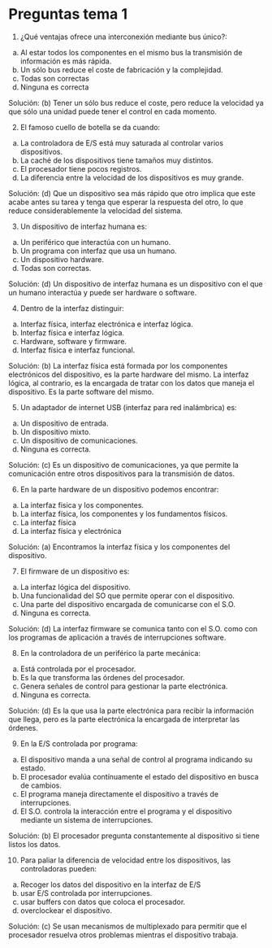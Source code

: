 # Preguntas tema 1

1. ¿Qué ventajas ofrece una interconexión mediante bus único?:
 <ol type="a">
   <li>Al estar todos los componentes en el mismo bus la transmisión de información es más rápida.</li>
   <li>Un sólo bus reduce el coste de fabricación y la complejidad.</li>
   <li>Todas son correctas</li>
   <li>Ninguna es correcta</li>
 </ol>

 Solución: (b) Tener un sólo bus reduce el coste, pero reduce la velocidad ya que sólo una unidad puede tener el control en cada momento.

2. El famoso cuello de botella se da cuando:

<ol type="a">
  <li>La controladora de E/S está muy saturada al controlar varios dispositivos.</li>
  <li>La caché de los dispositivos tiene tamaños muy distintos.</li>
  <li>El procesador tiene pocos registros.</li>
  <li>La diferencia entre la velocidad de los dispositivos es muy grande.</li>
</ol>

Solución: (d) Que un dispositivo sea más rápido que otro implica que este acabe antes su tarea y tenga que esperar la respuesta del otro, lo que reduce considerablemente la velocidad del sistema.


3. Un dispositivo de interfaz humana es:

<ol type="a">
  <li>Un periférico que interactúa con un humano.</li>
  <li>Un programa con interfaz que usa un humano.</li>
  <li>Un dispositivo hardware.</li>
  <li>Todas son correctas.</li>
</ol>

Solución: (d) Un dispositivo de interfaz humana es un dispositivo con el que un humano interactúa y puede ser hardware o software.

4. Dentro de la interfaz distinguir:

<ol type="a">
  <li>Interfaz física, interfaz electrónica e interfaz lógica.</li>
  <li>Interfaz física e interfaz lógica.</li>
  <li>Hardware, software y firmware.</li>
  <li>Interfaz física e interfaz funcional.</li>
</ol>

Solución: (b) La interfaz física está formada por los componentes electrónicos del dispositivo, es la parte hardware del mismo. La interfaz lógica, al contrario, es la encargada de tratar con los datos que maneja el dispositivo. Es la parte software del mismo.

5. Un adaptador de internet USB (interfaz para red inalámbrica) es:
<ol type="a">
  <li>Un dispositivo de entrada.</li>
  <li>Un dispositivo mixto.</li>
  <li>Un dispositivo de comunicaciones.</li>
  <li>Ninguna es correcta.</li>
</ol>

Solución: (c) Es un dispositivo de comunicaciones, ya que permite la comunicación entre otros dispositivos para la transmisión de datos.

6. En la parte hardware de un dispositivo podemos encontrar:
<ol type="a">
  <li>La interfaz fisica y los componentes.</li>
  <li>La interfaz física, los componentes y los fundamentos físicos.</li>
  <li>La interfaz física</li>
  <li>La interfaz física y electrónica</li>
</ol>

Solución: (a) Encontramos la interfaz física y los componentes del dispositivo.

7. El firmware de un dispositivo es:
<ol type="a">
  <li>La interfaz lógica del dispositivo.</li>
  <li>Una funcionalidad del SO que permite operar con el dispositivo.</li>
  <li>Una parte del dispositivo encargada de comunicarse con el S.O.</li>
  <li>Ninguna es correcta.</li>
</ol>

Solución: (d) La interfaz firmware se comunica tanto con el S.O. como con los programas de aplicación a través de interrupciones software.

8. En la controladora de un periférico la parte mecánica:
<ol type="a">
  <li>Está controlada por el procesador.</li>
  <li>Es la que transforma las órdenes del procesador.</li>
  <li>Genera señales de control para gestionar la parte electrónica.</li>
  <li>Ninguna es correcta.</li>
</ol>

Solución: (d) Es la que usa la parte electrónica para recibir la información que llega, pero es la parte electrónica la encargada de interpretar las órdenes.


9. En la E/S controlada por programa:
<ol type="a">
  <li>El dispositivo manda a una señal de control al programa indicando su estado.</li>
  <li>El procesador evalúa contínuamente el estado del dispositivo en busca de cambios.</li>
  <li>El programa maneja directamente el dispositivo a través de interrupciones.</li>
  <li>El S.O. controla la interacción entre el programa y el dispositivo mediante un sistema de interrupciones.</li>
</ol>

Solución: (b) El procesador pregunta constantemente al dispositivo si tiene listos los datos.


10. Para paliar la diferencia de velocidad entre los dispositivos, las controladoras pueden:
<ol type="a">
  <li>Recoger los datos del dispositivo en la interfaz de E/S</li>
  <li>usar E/S controlada por interrupciones.</li>
  <li>usar buffers con datos que coloca el procesador.</li>
  <li>overclockear el dispositivo.</li>
</ol>

Solución: (c) Se usan mecanismos de multiplexado para permitir que el procesador resuelva otros problemas mientras el dispositivo trabaja.
